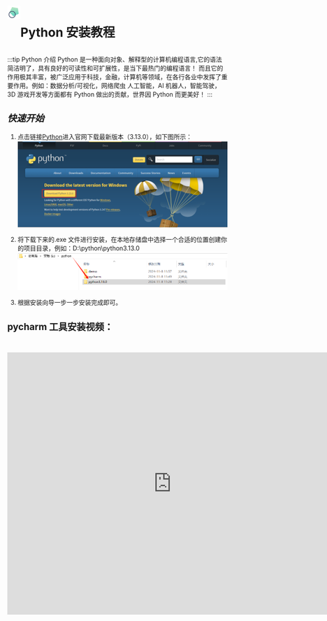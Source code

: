 <div style="display:flex;">
<img  src="../public/images/themefour.png" width="30px" height="30px"></img><h1>Python 安装教程</h1>
</div>

:::tip Python 介绍 <Badge type="danger" text="v3.13.0" />
‌Python 是一种面向对象、解释型的计算机编程语言,它的语法简洁明了，具有良好的可读性和可扩展性，是当下最热门的编程语言！
而且它的作用极其丰富，被广泛应用于科技，金融，计算机等领域，在各行各业中发挥了重要作用。例如：数据分析/可视化，网络爬虫
人工智能，AI 机器人，智能驾驶，3D 游戏开发等方面都有 Python 做出的贡献，世界因 Python 而更美好！
:::

## **_快速开始_**

1. 点击链接[Python](https://www.python.org/downloads/)进入官网下载最新版本（3.13.0），如下图所示：
   ![本地目录](../public/images/python.png)

2. 将下载下来的.exe 文件进行安装，在本地存储盘中选择一个合适的位置创建你的项目目录，例如：D:\python\python3.13.0
   ![本地目录](../public/images/python001.png)
3. 根据安装向导一步一步安装完成即可。

## pycharm 工具安装视频：

<iframe 
style="width:750px; height:600px; aspect-ratio:16/9; margin-top: 2em;" 
src="https://www.bilibili.com/video/BV1qW4y1a7fU?spm_id_from=333.788.videopod.episodes&vd_source=0ce952d9877a1661b784ea965e0219d9&p=4" 
frameborder="0" 
allow="accelerometer;clipboard-write; encrypted-media; gyroscope; picture-in-picture; web-share" 
allowfullscreen>
</iframe>
